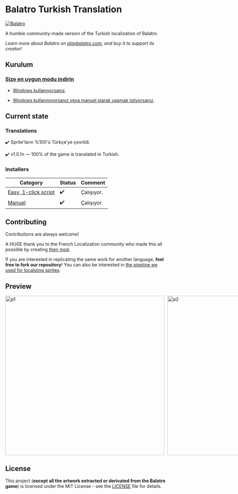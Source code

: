 # Balatro Turkish Translation

[![Balatro](https://www.playbalatro.com/assets/logo2-C9SU2BrI.png)](https://www.playbalatro.com/)

A humble community-made version of the Turkish localization of Balatro.

_Learn more about Balatro on [playbalatro.com](https://www.playbalatro.com/), and buy it to support its creator!_

## Kurulum

### [Size en uygun modu indirin](https://github.com/ceeprus/balatro-turkish-translations/releases/latest)

- [Windows kullanıyorsanız](QUICKSTART.md).

- [Windows kullanmıyorsanız veya manuel olarak yapmak istiyorsanız](INSTALL.md).

## Current state

### Translations

✔️ Sprite'ların %100'ü Türkçe'ye çevrildi.

✔️ v1.0.1n — 100% of the game is translated in Turkish.

### Installers

| Category                              | Status | Comment     |
| ------------------------------------- | ------ | ----------- |
| [Easy, 1-click script](QUICKSTART.md) | ✔️     | Çalışıyor. |
| [Manuel](INSTALL.md)                  | ✔️     | Çalışıyor. |

## Contributing

Contributions are always welcome!

A HUGE thank you to the French Localization community who made this all possible by creating [their mod](https://github.com/FrBmt-BIGetNouf/balatro-french-translations/).

If you are interested in replicating the same work for another language, **feel free to fork our repository**! You can also be interested in [the pipeline we used for localizing sprites](https://github.com/ceeprus/balatro-sprites-i18n).

## Preview
<div style="display: flex; gap: 10px;">
  <img src="https://i.imgur.com/S4jt2kx.png" alt="p1" width="500">
  <img src="https://i.imgur.com/3PKsK80.png" alt="p2" width="500">
  <img src="https://i.imgur.com/rgT6JDA.png" alt="p3" width="500">
  <img src="https://i.imgur.com/laOnQFf.png" alt="p4" width="500">
  <img src="https://i.imgur.com/LUNAR5y.png" alt="p5" width="500">
  <img src="https://i.imgur.com/edeDJ6n.png" alt="p6" width="500">
</div>

## License

This project (**except all the artwork extracted or derivated from the Balatro game**) is licensed under the MIT License - see the [LICENSE](LICENSE) file for details.
